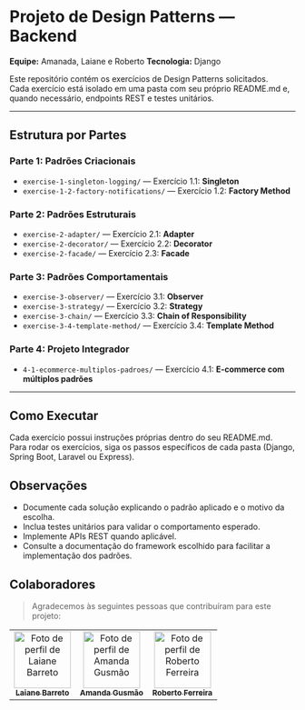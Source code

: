 # Projeto de Design Patterns — Backend

**Equipe:** Amanada, Laiane e Roberto
**Tecnologia:** Django

Este repositório contém os exercícios de Design Patterns solicitados.  
Cada exercício está isolado em uma pasta com seu próprio README.md e, quando necessário, endpoints REST e testes unitários.

---

## Estrutura por Partes

### Parte 1: Padrões Criacionais
- `exercise-1-singleton-logging/` — Exercício 1.1: **Singleton**
- `exercise-1-2-factory-notifications/` — Exercício 1.2: **Factory Method**

### Parte 2: Padrões Estruturais
- `exercise-2-adapter/` — Exercício 2.1: **Adapter**
- `exercise-2-decorator/` — Exercício 2.2: **Decorator**
- `exercise-2-facade/` — Exercício 2.3: **Facade**

### Parte 3: Padrões Comportamentais
- `exercise-3-observer/` — Exercício 3.1: **Observer**
- `exercise-3-strategy/` — Exercício 3.2: **Strategy**
- `exercise-3-chain/` — Exercício 3.3: **Chain of Responsibility**
- `exercise-3-4-template-method/` — Exercício 3.4: **Template Method**

### Parte 4: Projeto Integrador
- `4-1-ecommerce-multiplos-padroes/` — Exercício 4.1: **E-commerce com múltiplos padrões**

---

## Como Executar
Cada exercício possui instruções próprias dentro do seu README.md.  
Para rodar os exercícios, siga os passos específicos de cada pasta (Django, Spring Boot, Laravel ou Express).

## Observações
- Documente cada solução explicando o padrão aplicado e o motivo da escolha.  
- Inclua testes unitários para validar o comportamento esperado.  
- Implemente APIs REST quando aplicável.  
- Consulte a documentação do framework escolhido para facilitar a implementação dos padrões.

## Colaboradores

> Agradecemos às seguintes pessoas que contribuíram para este projeto:

<table>
  <tr>
    <td align="center">
      <a href="https://github.com/LaianeBarreto">
        <img src="https://github.com/LaianeBarreto.png" width="100px;" alt="Foto de perfil de Laiane Barreto"/><br>
        <sub>
          <b>Laiane Barreto</b>
        </sub>
      </a>
    </td>
    <td align="center">
      <a href="https://github.com/amandargusmao">
        <img src="https://github.com/amandargusmao.png" width="100px;" alt="Foto de perfil de Amanda Gusmão"/><br>
        <sub>
          <b>Amanda Gusmão</b>
        </sub>
      </a>
    </td>
    <td align="center">
      <a href="https://github.com/robertoferreira7">
        <img src="https://github.com/robertoferreira7.png" width="100px;" alt="Foto de perfil de Roberto Ferreira"/><br>
        <sub>
          <b>Roberto Ferreira</b>
        </sub>
      </a>
    </td>
  </tr>
</table>
